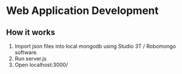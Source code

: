 # Web Application Development

## How it works

  1. Import json files into local mongodb using Studio 3T / Robomongo software.
  2. Run server.js
  3. Open localhost:3000/

